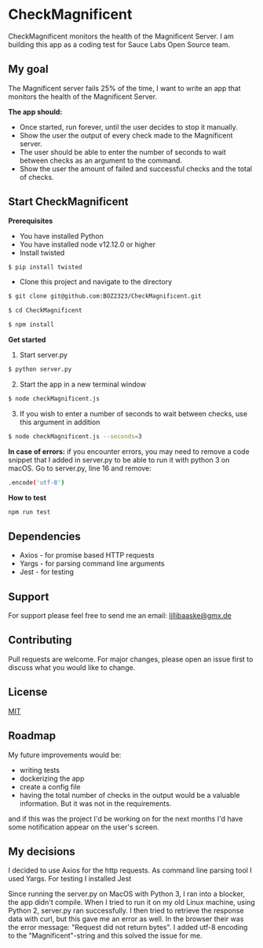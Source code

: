 # CheckMagnificent


CheckMagnificent monitors the health of the Magnificent Server. I am building this app as a coding test for Sauce Labs Open Source team.

## My goal

The Magnificent server fails 25% of the time, I want to write an app that monitors the health of the Magnificent Server.

__The app should:__ 
* Once started, run forever, until the user decides to stop it manually. 
* Show the user the output of every check made to the Magnificent server. 
* The user should be able to enter the number of seconds to wait between checks as an argument to the command. 
* Show the user the amount of failed and successful checks and the total of checks.


## Start CheckMagnificent
__Prerequisites__ 

* You have installed Python
* You have installed node v12.12.0 or higher
* Install twisted
``` sh
$ pip install twisted
```

* Clone this project and navigate to the directory

``` sh
$ git clone git@github.com:BOZ2323/CheckMagnificent.git

$ cd CheckMagnificent

$ npm install

```
__Get started__ 

1. Start server.py
``` sh
$ python server.py 
```

2. Start the app in a new terminal window
``` sh
$ node checkMagnificent.js 
```
3. If you wish to enter a number of seconds to wait between checks, use this argument in addition
``` sh
$ node checkMagnificent.js --seconds=3
```

__In case of errors:__ 
if you encounter errors, you may need to remove a code snippet that I added in server.py to be able to run it with python 3 on macOS.
Go to server.py, line 16 and remove:
``` sh
.encode('utf-8')
```

__How to test__
``` sh
npm run test
```

## Dependencies

* Axios - for promise based HTTP requests
* Yargs - for parsing command line arguments
* Jest - for testing

## Support
For support please feel free to send me an email: lillibaaske@gmx.de

## Contributing
Pull requests are welcome. For major changes, please open an issue first to discuss what you would like to change.

## License
[MIT](https://choosealicense.com/licenses/mit/)

## Roadmap
My future improvements would be:

* writing tests
* dockerizing the app
* create a config file
* having the total number of checks in the output would be a valuable information. But it was not in the requirements.

and if this was the project I'd be working on for the next months I'd have some notification appear on the user's screen.


## My decisions

I decided to use Axios for the http requests.
As command line parsing tool I used Yargs.
For testing I installed Jest


Since running the server.py on MacOS with Python 3, I ran into a blocker, the app didn't compile. When I tried to run it on my old Linux machine, using Python 2, server.py ran successfully. I then tried to retrieve the response data with curl, but this gave me an error as well.
In the browser their was the error message: "Request did not return bytes". 
I added utf-8 encoding to the "Magnificent"-string and this solved the issue for me. 




    
